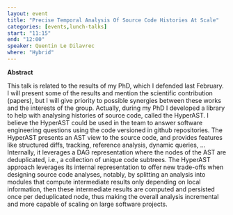 ```yaml
---
layout: event
title: "Precise Temporal Analysis Of Source Code Histories At Scale"
categories: [events,lunch-talks]
start: "11:15"
end: "12:00"
speaker: Quentin Le Dilavrec
where: "Hybrid"
---
```


**Abstract**

This talk is related to the results of my PhD, which I defended last February.
I will present some of the results and mention the scientific contribution (papers),
but I will give priority to possible synergies between these works and the interests of the group.
Actually, during my PhD I developed a library to help with analysing histories of source code, called the HyperAST.
I believe the HyperAST could be used in the team to answer software engineering questions using the code versioned in github repositories.
The HyperAST presents an AST view to the source code, and provides features like structured diffs, tracking, reference analysis, dynamic queries, ...
Internally, it leverages a DAG representation where the nodes of the AST are deduplicated, i.e., a collection of unique code subtrees.
The HyperAST approach leverages its internal representation to offer new trade-offs when designing source code analyses,
notably, by splitting an analysis into modules that compute intermediate results only depending on local information,
then these intermediate results are computed and persisted once per deduplicated node,
thus making the overall analysis incremental and more capable of scaling on large software projects.
